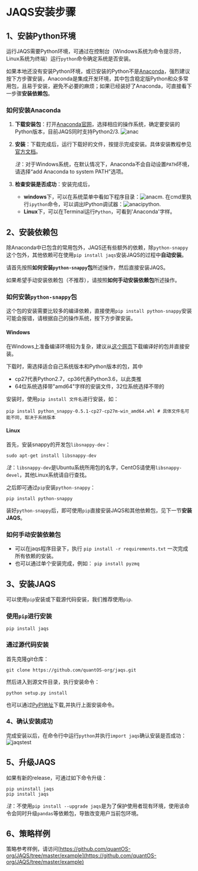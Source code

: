 # JAQS安装步骤



## 1、安装Python环境
运行JAQS需要Python环境，可通过在控制台（Windows系统为命令提示符，Linux系统为终端）运行`python`命令确定系统是否安装。

如果本地还没有安装Python环境，或已安装的Python不是[Anaconda](http://www.continuum.io/downloads "Anaconda")，强烈建议按下方步骤安装，Anaconda是集成开发环境，其中包含稳定版Python和众多常用包，且易于安装，避免不必要的麻烦；如果已经装好了Anaconda，可直接看下一步骤**安装依赖包**。

### 如何安装Anaconda

1. **下载安装包**：打开[Anaconda官网](http://www.continuum.io/downloads)，选择相应的操作系统，确定要安装的Python版本，目前JAQS同时支持Python2/3.
  ![anac](https://raw.githubusercontent.com/quantOS-org/jaqs/master/doc/img/anac.png)

2. **安装**：下载完成后，运行下载好的文件，按提示完成安装。具体安装教程参见[官方文档](https://conda.io/docs/user-guide/install/index.html#regular-installation)。

   *注*：对于Windows系统，在默认情况下，Anaconda不会自动设置`PATH`环境，请选择“add Anaconda to system PATH”选项。

3. **检查安装是否成功**：安装完成后，

   - **windows**下，可以在系统菜单中看如下程序目录：![anacm](https://raw.githubusercontent.com/quantOS-org/jaqs/master/doc/img/anac_m.png). 在cmd里执行`ipython`命令，可以调出IPython调试器：![anacipython](https://raw.githubusercontent.com/quantOS-org/jaqs/master/doc/img/anac_ipython.png).
   - **Linux**下，可以在Terminal运行`Python`，可看到'Anaconda'字样。
## 2、安装依赖包

除Anaconda中已包含的常用包外，JAQS还有些额外的依赖，除`python-snappy`这个包外，其他依赖可在使用`pip install jaqs`安装JAQS的过程中**自动安装**。

请首先按照**如何安装`python-snappy`包**所述操作，然后直接安装JAQS。

如果希望手动安装依赖包（不推荐），请按照**如何手动安装依赖包**所述操作。

### 如何安装`python-snappy`包

这个包的安装需要比较多的编译依赖，直接使用`pip install python-snappy`安装可能会报错，请根据自己的操作系统，按下方步骤安装。

#### Windows

在Windows上准备编译环境较为复杂，建议从[这个网页](https://www.lfd.uci.edu/~gohlke/pythonlibs/#python-snappys)下载编译好的包并直接安装。

下载时，需选择适合自己系统版本和Python版本的包，其中

- cp27代表Python2.7，cp36代表Python3.6，以此类推
- 64位系统选择带"amd64"字样的安装文件，32位系统选择不带的

安装时，使用`pip install 文件名`进行安装，如：

```shell
pip install python_snappy-0.5.1-cp27-cp27m-win_amd64.whl # 具体文件名可能不同, 取决于系统版本
```

#### Linux

首先，安装snappy的开发包`libsnappy-dev`：

```shell
sudo apt-get install libsnappy-dev
```

*注*：`libsnappy-dev`是Ubuntu系统所用包的名字，CentOS请使用`libsnappy-devel`，其他Linux系统请自行查找。

之后即可通过`pip`安装`python-snappy`：

```shell
pip install python-snappy
```



装好`python-snappy`后，即可使用`pip`直接安装JAQS和其他依赖包，见下一节**安装JAQS**。

### 如何手动安装依赖包

- 可以在jaqs程序目录下，执行 `pip install -r requirements.txt` 一次完成所有依赖的安装。
- 也可以通过单个安装完成，例如： `pip install pyzmq`


## 3、安装JAQS
可以使用`pip`安装或下载源代码安装，我们推荐使用`pip`.

### 使用`pip`进行安装
```sheel
pip install jaqs
```

### 通过源代码安装
首先克隆git仓库：
```shell
git clone https://github.com/quantOS-org/jaqs.git
```
然后进入到源文件目录，执行安装命令：
```shell
python setup.py install
```

也可以通过[PyPI地址](https://pypi.python.org/pypi/jaqs)下载,并执行上面安装命令。

### 4、确认安装成功
完成安装以后，在命令行中运行`python`并执行`import jaqs`确认安装是否成功：
![jaqstest](https://raw.githubusercontent.com/quantOS-org/jaqs/master/doc/img/jaqs_test.png)

## 5、升级JAQS
如果有新的release，可通过如下命令升级：
```shell
pip uninstall jaqs
pip install jaqs
```

*注*：不使用`pip install --upgrade jaqs`是为了保护使用者现有环境，使用该命令会同时升级`pandas`等依赖包，导致改变用户当前包环境。

## 6、策略样例

策略参考样例，请访问[https://github.com/quantOS-org/JAQS/tree/master/example](https://github.com/quantOS-org/JAQS/tree/master/example)